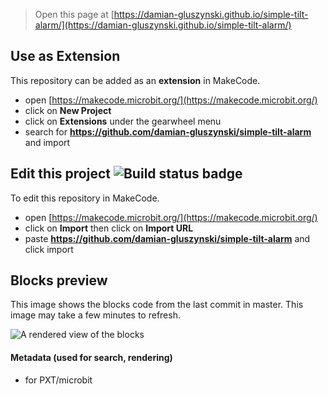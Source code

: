 
> Open this page at [https://damian-gluszynski.github.io/simple-tilt-alarm/](https://damian-gluszynski.github.io/simple-tilt-alarm/)

## Use as Extension

This repository can be added as an **extension** in MakeCode.

* open [https://makecode.microbit.org/](https://makecode.microbit.org/)
* click on **New Project**
* click on **Extensions** under the gearwheel menu
* search for **https://github.com/damian-gluszynski/simple-tilt-alarm** and import

## Edit this project ![Build status badge](https://github.com/damian-gluszynski/simple-tilt-alarm/workflows/MakeCode/badge.svg)

To edit this repository in MakeCode.

* open [https://makecode.microbit.org/](https://makecode.microbit.org/)
* click on **Import** then click on **Import URL**
* paste **https://github.com/damian-gluszynski/simple-tilt-alarm** and click import

## Blocks preview

This image shows the blocks code from the last commit in master.
This image may take a few minutes to refresh.

![A rendered view of the blocks](https://github.com/damian-gluszynski/simple-tilt-alarm/raw/master/.github/makecode/blocks.png)

#### Metadata (used for search, rendering)

* for PXT/microbit
<script src="https://makecode.com/gh-pages-embed.js"></script><script>makeCodeRender("{{ site.makecode.home_url }}", "{{ site.github.owner_name }}/{{ site.github.repository_name }}");</script>
